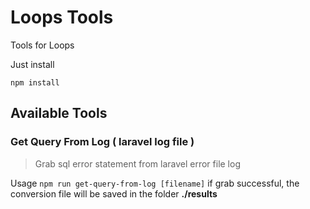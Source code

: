 # Loops Tools
Tools for Loops

Just install

    npm install

## Available Tools
### Get Query From Log ( laravel log file )
> Grab sql error statement from laravel error file log

Usage `npm run get-query-from-log [filename]`
if grab successful, the conversion file will be saved in the folder **./results**

